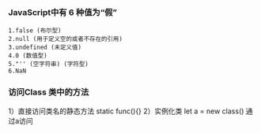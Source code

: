 ### JavaScript中有 6 种值为“假”
```
1.false (布尔型)
2.null (用于定义空的或者不存在的引用)
3.undefined (未定义值)
4.0 (数值型)
5."'' (空字符串) (字符型)
6.NaN
```
### 访问Class 类中的方法 
 1）直接访问类名的静态方法  static func(){}
 2）实例化类  let a = new class()  通过a访问
